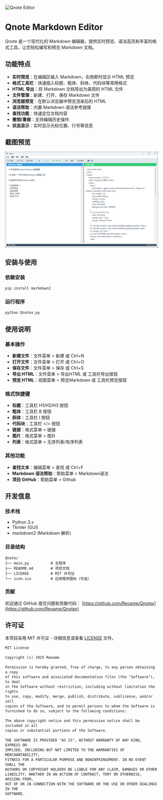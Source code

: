 ![Qnote Editor](icon.ico)

# Qnote Markdown Editor

Qnote 是一个现代化的 Markdown 编辑器，提供实时预览、语法高亮和丰富的格式工具，让您轻松编写和预览 Markdown 文档。

## 功能特点

- **实时预览**：在编辑区输入 Markdown，右侧即时显示 HTML 预览
- **格式工具栏**：快速插入标题、粗体、斜体、代码块等常用格式
- **HTML 导出**：将 Markdown 文档导出为美观的 HTML 文件
- **文件管理**：新建、打开、保存 Markdown 文件
- **浏览器预览**：在默认浏览器中预览渲染后的 HTML
- **语法帮助**：内置 Markdown 语法参考链接
- **查找功能**：快速定位文档内容
- **撤销/重做**：支持编辑历史操作
- **状态显示**：实时显示光标位置、行号等信息

## 截图预览

![Qnote Editor](editor.png)

## 安装与使用

### 依赖安装
```bash
pip install markdown2
```

### 运行程序
```bash
python Qnotex.py
```

## 使用说明

### 基本操作
- **新建文件**：文件菜单 > 新建 或 Ctrl+N
- **打开文件**：文件菜单 > 打开 或 Ctrl+O
- **保存文件**：文件菜单 > 保存 或 Ctrl+S
- **导出 HTML**：文件菜单 > 导出HTML 或 工具栏导出按钮
- **预览 HTML**：视图菜单 > 预览Markdown 或 工具栏预览按钮

### 格式快捷键
- **标题**：工具栏 H1/H2/H3 按钮
- **粗体**：工具栏 B 按钮
- **斜体**：工具栏 I 按钮
- **代码块**：工具栏 </> 按钮
- **链接**：格式菜单 > 链接
- **图片**：格式菜单 > 图片
- **列表**：格式菜单 > 无序列表/有序列表

### 其他功能
- **查找文本**：编辑菜单 > 查找 或 Ctrl+F
- **Markdown 语法帮助**：帮助菜单 > Markdown语法
- **项目 GitHub**：帮助菜单 > Github

## 开发信息

### 技术栈
- Python 3.x
- Tkinter (GUI)
- markdown2 (Markdown 解析)

### 目录结构
```
Qnote/
├── main.py          # 主程序
├── README.md        # 项目文档
├── LICENSE          # MIT 许可证
└── icon.ico         # 应用程序图标（可选）
```

### 贡献
欢迎通过 GitHub 提交问题和贡献代码：
[https://github.com/Reoame/Qnotex](https://github.com/Reoame/Qnotex)

## 许可证

本项目采用 MIT 许可证 - 详细信息请查看 [LICENSE](LICENSE) 文件。

```
MIT License

Copyright (c) 2025 Reoame

Permission is hereby granted, free of charge, to any person obtaining a copy
of this software and associated documentation files (the "Software"), to deal
in the Software without restriction, including without limitation the rights
to use, copy, modify, merge, publish, distribute, sublicense, and/or sell
copies of the Software, and to permit persons to whom the Software is
furnished to do so, subject to the following conditions:

The above copyright notice and this permission notice shall be included in all
copies or substantial portions of the Software.

THE SOFTWARE IS PROVIDED "AS IS", WITHOUT WARRANTY OF ANY KIND, EXPRESS OR
IMPLIED, INCLUDING BUT NOT LIMITED TO THE WARRANTIES OF MERCHANTABILITY,
FITNESS FOR A PARTICULAR PURPOSE AND NONINFRINGEMENT. IN NO EVENT SHALL THE
AUTHORS OR COPYRIGHT HOLDERS BE LIABLE FOR ANY CLAIM, DAMAGES OR OTHER
LIABILITY, WHETHER IN AN ACTION OF CONTRACT, TORT OR OTHERWISE, ARISING FROM,
OUT OF OR IN CONNECTION WITH THE SOFTWARE OR THE USE OR OTHER DEALINGS IN THE
SOFTWARE.
```
